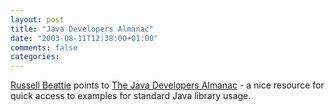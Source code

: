 ```yaml
---
layout: post
title: "Java Developers Almanac"
date: "2003-08-11T12:38:00+01:00"
comments: false
categories: 
---
```


<p><a href="http://www.russellbeattie.com/notebook/1003827.html" title="Russell Beattie Notebook">Russell Beattie</a> points to <a href="http://javaalmanac.com/">The Java Developers Almanac</a> - a nice resource for quick access to examples for standard Java library usage.</p>

